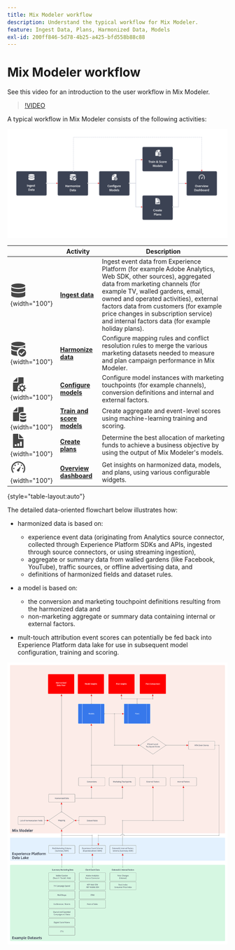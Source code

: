 ```yaml
---
title: Mix Modeler workflow
description: Understand the typical workflow for Mix Modeler.
feature: Ingest Data, Plans, Harmonized Data, Models
exl-id: 200ff846-5d78-4b25-a425-bfd558b88c88
---
```

# Mix Modeler workflow

See this video for an introduction to the user workflow in Mix Modeler.

>[!VIDEO](https://video.tv.adobe.com/v/3424854/?learn=on)


A typical workflow in Mix Modeler consists of the following activities:

![Alt text](../assets/ApplicationWorkflow.svg)

|  | Activity | Description |
|---|---|---|
| ![Data](../assets/icons/Data.svg){width="100"} | [**Ingest data**](../ingest-data/overview.md) | Ingest event data from Experience Platform (for example Adobe Analytics, Web SDK, other sources), aggregated data from marketing channels (for example TV, walled gardens, email, owned and operated activities), external factors data from customers (for example price changes in subscription service) and internal factors data (for example holiday plans). |
| ![DataCheck](../assets/icons/DataCheck.svg){width="100"} | [**Harmonize data**](../harmonize-data/overview.md) | Configure mapping rules and conflict resolution rules to merge the various marketing datasets needed to measure and plan campaign performance in Mix Modeler. |
|  ![FileConfig](../assets/icons/FileGear.svg){width="100"} | [**Configure models**](../models/create.md) | Configure model instances with marketing touchpoints (for example channels), conversion definitions and internal and external factors. |
| ![FileData](../assets/icons/FileData.svg){width="100"}  | [**Train and score models**](../models/overview.md) | Create aggregate and event-level scores using machine-learning training and scoring.  |
| ![FileChart](../assets/icons/FileChart.svg){width="100"} | [**Create plans**](../plans/overview.md) |  Determine the best allocation of marketing funds to achieve a business objective by using the output of Mix Modeler's models. |
| ![Dashboard](../assets/icons/Dashboard.svg){width="100"} | [**Overview dashboard**](../dashboard/overview.md) | Get insights on harmonized data, models, and plans, using various configurable widgets. |

{style="table-layout:auto"}

The detailed data-oriented flowchart below illustrates how:

* harmonized data is based on:

  * experience event data (originating from Analytics source connector, collected through Experience Platform SDKs and APIs, ingested through source connectors, or using streaming ingestion),
  * aggregate or summary data from walled gardens (like Facebook, YouTube), traffic sources, or offline advertising data, and 
  * definitions of harmonized fields and dataset rules.

* a model is based on:

  * the conversion and marketing touchpoint definitions resulting from the harmonized data and 
  * non-marketing aggregate or summary data containing internal or external factors.

* mult-touch attribution event scores can potentially be fed back into Experience Platform data lake for use in subsequent model configuration, training and scoring.

![Comprehensive workflow](../assets/comprehensive-workflow.svg)
